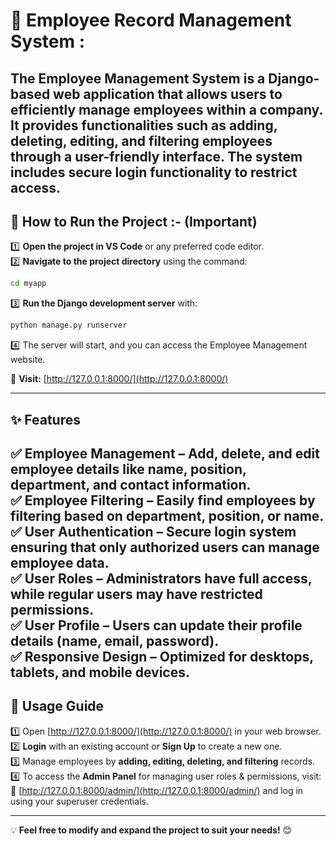 # 🏢 Employee Record Management System :
The **Employee Management System** is a Django-based web application that allows users to efficiently manage employees within a company. It provides functionalities such as adding, deleting, editing, and filtering employees through a user-friendly interface. The system includes **secure login functionality** to restrict access.
---

## 🚀 How to Run the Project :- (Important)

1️⃣ **Open the project in VS Code** or any preferred code editor.  
2️⃣ **Navigate to the project directory** using the command:
```sh
cd myapp
```
3️⃣ **Run the Django development server** with:
```sh
python manage.py runserver
```
4️⃣ The server will start, and you can access the Employee Management website.

🔗 **Visit:** [http://127.0.0.1:8000/](http://127.0.0.1:8000/)

---
## ✨ Features

✅ **Employee Management** – Add, delete, and edit employee details like name, position, department, and contact information.  
✅ **Employee Filtering** – Easily find employees by filtering based on department, position, or name.  
✅ **User Authentication** – Secure login system ensuring that only authorized users can manage employee data.  
✅ **User Roles** – Administrators have full access, while regular users may have restricted permissions.  
✅ **User Profile** – Users can update their profile details (name, email, password).  
✅ **Responsive Design** – Optimized for desktops, tablets, and mobile devices.
---

## 📌 Usage Guide

1️⃣ Open [http://127.0.0.1:8000/](http://127.0.0.1:8000/) in your web browser.  
2️⃣ **Login** with an existing account or **Sign Up** to create a new one.  
3️⃣ Manage employees by **adding, editing, deleting, and filtering** records.  
4️⃣ To access the **Admin Panel** for managing user roles & permissions, visit:
   🔗 [http://127.0.0.1:8000/admin/](http://127.0.0.1:8000/admin/) and log in using your superuser credentials.

---

💡 **Feel free to modify and expand the project to suit your needs!** 😊
